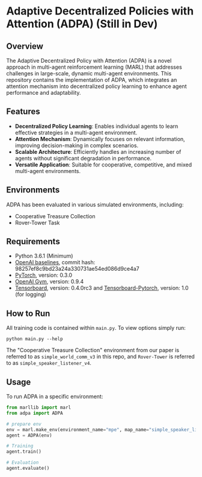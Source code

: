# Adaptive Decentralized Policies with Attention (ADPA) (Still in Dev)

## Overview
The Adaptive Decentralized Policy with Attention (ADPA) is a novel approach in multi-agent reinforcement learning (MARL) that addresses challenges in large-scale, dynamic multi-agent environments. This repository contains the implementation of ADPA, which integrates an attention mechanism into decentralized policy learning to enhance agent performance and adaptability.

## Features
- **Decentralized Policy Learning**: Enables individual agents to learn effective strategies in a multi-agent environment.
- **Attention Mechanism**: Dynamically focuses on relevant information, improving decision-making in complex scenarios.
- **Scalable Architecture**: Efficiently handles an increasing number of agents without significant degradation in performance.
- **Versatile Application**: Suitable for cooperative, competitive, and mixed multi-agent environments.

## Environments
ADPA has been evaluated in various simulated environments, including:
- Cooperative Treasure Collection
- Rover-Tower Task

## Requirements
* Python 3.6.1 (Minimum)
* [OpenAI baselines](https://github.com/openai/baselines), commit hash: 98257ef8c9bd23a24a330731ae54ed086d9ce4a7
* [PyTorch](http://pytorch.org/), version: 0.3.0
* [OpenAI Gym](https://github.com/openai/gym), version: 0.9.4
* [Tensorboard](https://github.com/tensorflow/tensorboard), version: 0.4.0rc3 and [Tensorboard-Pytorch](https://github.com/lanpa/tensorboard-pytorch), version: 1.0 (for logging)

## How to Run

All training code is contained within `main.py`. To view options simply run:

```shell
python main.py --help
```
The "Cooperative Treasure Collection" environment from our paper is referred to as `simple_world_comm_v3` in this repo, and `Rover-Tower` is referred to as `simple_speaker_listener_v4`.

## Usage

To run ADPA in a specific environment:
```python
from marllib import marl
from adpa import ADPA

# prepare env
env = marl.make_env(environment_name="mpe", map_name="simple_speaker_listener_v4"
agent = ADPA(env)

# Training
agent.train()

# Evaluation
agent.evaluate()
```

